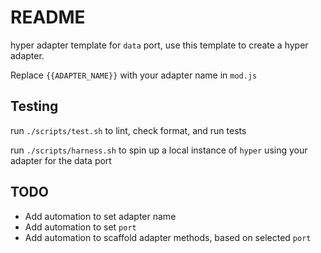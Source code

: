 # README

hyper adapter template for `data` port, use this template to create a hyper
adapter.

Replace `{{ADAPTER_NAME}}` with your adapter name in `mod.js`

## Testing

run `./scripts/test.sh` to lint, check format, and run tests

run `./scripts/harness.sh` to spin up a local instance of `hyper` using your
adapter for the data port

## TODO

- Add automation to set adapter name
- Add automation to set `port`
- Add automation to scaffold adapter methods, based on selected `port`
